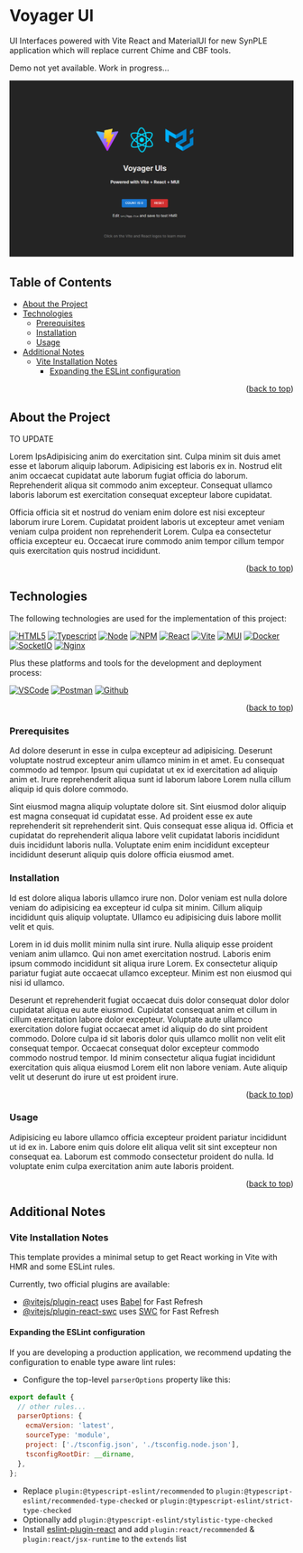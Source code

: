 <a name="back-to-top"></a>

<!-- *********************************************************************** -->
<!-- 0.1) INTRO SHIELDS -->
<!-- *********************************************************************** -->

<!-- *********************************************************************** -->
<!-- 0.3) PROJECT TITLE -->
<!-- *********************************************************************** -->

<!-- omit in toc -->

# Voyager UI

UI Interfaces powered with Vite React and MaterialUI for new SynPLE application which will replace current Chime and CBF tools.

Demo not yet available. Work in progress...

<p align="left">
  <img src="/public/assets/voyager-ui.png" alt="voyager-ui"/>
</p>

<!-- omit in toc -->

## Table of Contents

- [About the Project](#about-the-project)
- [Technologies](#technologies)
  - [Prerequisites](#prerequisites)
  - [Installation](#installation)
  - [Usage](#usage)
- [Additional Notes](#additional-notes)
  - [Vite Installation Notes](#vite-installation-notes)
    - [Expanding the ESLint configuration](#expanding-the-eslint-configuration)

<p align="right">(<a href="#back-to-top">back to top</a>)</p>

## About the Project

TO UPDATE

Lorem IpsAdipisicing anim do exercitation sint. Culpa minim sit duis amet esse et laborum aliquip laborum. Adipisicing est laboris ex in. Nostrud elit anim occaecat cupidatat aute laborum fugiat officia do laborum. Reprehenderit aliqua sit commodo anim excepteur. Consequat ullamco laboris laborum est exercitation consequat excepteur labore cupidatat.

Officia officia sit et nostrud do veniam enim dolore est nisi excepteur laborum irure Lorem. Cupidatat proident laboris ut excepteur amet veniam veniam culpa proident non reprehenderit Lorem. Culpa ea consectetur officia excepteur eu. Occaecat irure commodo anim tempor cillum tempor quis exercitation quis nostrud incididunt.

<p align="right">(<a href="#back-to-top">back to top</a>)</p>

## Technologies

The following technologies are used for the implementation of this project:

[![HTML5][html5-badge]][html5-url]
[![Typescript][typescript-badge]][typescript-url]
[![Node][node-badge]][node-url]
[![NPM][npm-badge]][npm-url]
[![React][react-badge]][react-url]
[![Vite][vite-badge]][vite-url]
[![MUI][mui-badge]][mui-url]
[![Docker][docker-badge]][docker-url]
[![SocketIO][socket-io-badge]][socket-io-url]
[![Nginx][nginx-badge]][nginx-url]

Plus these platforms and tools for the development and deployment process:

[![VSCode][vscode-badge]][vscode-url]
[![Postman][postman-badge]][postman-url]
[![Github][github-badge]][github-url]

<p align="right">(<a href="#back-to-top">back to top</a>)</p>

<!-- ----------------------------------------------------------------------- -->
<!-- 3.1) Prerequisites -->
<!-- ----------------------------------------------------------------------- -->

### Prerequisites

<!-- For the setup of this web application, the following prerequisites are required

- `Node.js` or greater and `(Node Package Manager) NPM`.
- `Docker`

For easy management of Node.js environments, [Node Version Manager (NVM)](https://github.com/nvm-sh/nvm#readme) tool is recommended. -->

Ad dolore deserunt in esse in culpa excepteur ad adipisicing. Deserunt voluptate nostrud excepteur anim ullamco minim in et amet. Eu consequat commodo ad tempor. Ipsum qui cupidatat ut ex id exercitation ad aliquip anim et. Irure reprehenderit aliqua sunt id laborum labore Lorem nulla cillum aliquip id quis dolore commodo.

Sint eiusmod magna aliquip voluptate dolore sit. Sint eiusmod dolor aliquip est magna consequat id cupidatat esse. Ad proident esse ex aute reprehenderit sit reprehenderit sint. Quis consequat esse aliqua id. Officia et cupidatat do reprehenderit aliqua labore velit cupidatat laboris incididunt duis incididunt laboris nulla. Voluptate enim enim incididunt excepteur incididunt deserunt aliquip quis dolore officia eiusmod amet.

<!-- 3.2) Installation -->
<!-- ----------------------------------------------------------------------- -->

### Installation

<!-- To get a copy of this project and run it in your local environment, follow the steps listed below.

1. Clone the repo
   ```sh
   git clone https://github.com/BigSamu/Restaurant_Order_System
   ```
2. Go into the repository

   ```sh
   cd Restaurant_Order_System
   ```

3. SubsectionOneOne a .env.development file and update the enviroment variables that don't have values. Use as reference the `env.sample`. The env variables that required an update are the following:

```
NODE_ENV="development-or-production" # Change for "development" for this case
RESTAURANT_ORDER_SYSTEM_DOMAIN="<your-domain>"  # Change for "localhost" for this case
VITE_RESTAURANT_ORDER_SYSTEM_DOMAIN="your-domain" # Change for "localhost" for this case

DATABASE_USER="your-database-user" # mongo database user
DATABASE_PASSWORD="your-database-password" # mongo database password
DATABASE_NAME="your-database-name" # mongo database name
```

4. Run docker using the following script

```sh
./run.sh --dev
``` -->

Id est dolore aliqua laboris ullamco irure non. Dolor veniam est nulla dolore veniam do adipisicing ea excepteur id culpa sit minim. Cillum aliquip incididunt quis aliquip voluptate. Ullamco eu adipisicing duis labore mollit velit et quis.

Lorem in id duis mollit minim nulla sint irure. Nulla aliquip esse proident veniam anim ullamco. Qui non amet exercitation nostrud. Laboris enim ipsum commodo incididunt sit aliqua irure Lorem. Ex consectetur aliquip pariatur fugiat aute occaecat ullamco excepteur. Minim est non eiusmod qui nisi id ullamco.

Deserunt et reprehenderit fugiat occaecat duis dolor consequat dolor dolor cupidatat aliqua eu aute eiusmod. Cupidatat consequat anim et cillum in cillum exercitation labore dolor excepteur. Voluptate aute ullamco exercitation dolore fugiat occaecat amet id aliquip do do sint proident commodo. Dolore culpa id sit laboris dolor quis ullamco mollit non velit elit consequat tempor. Occaecat consequat dolor excepteur commodo commodo nostrud tempor. Id minim consectetur aliqua fugiat incididunt exercitation quis aliqua eiusmod Lorem elit non labore veniam. Aute aliquip velit ut deserunt do irure ut est proident irure.

<p align="right">(<a href="#back-to-top">back to top</a>)</p>

<!-- ----------------------------------------------------------------------- -->
<!-- 3.3) Usage -->
<!-- ----------------------------------------------------------------------- -->

### Usage

<!-- After successful installation, you will be able to check the WebApp in any browser by visiting the following URL address: [http://localhost:3000](http://localhost:3000) -->

Adipisicing eu labore ullamco officia excepteur proident pariatur incididunt ut id ex in. Labore enim quis dolore elit aliqua velit sit sint excepteur non consequat ea. Laborum est commodo consectetur proident do nulla. Id voluptate enim culpa exercitation anim aute laboris proident.

<p align="right">(<a href="#back-to-top">back to top</a>)</p>

<!-- *********************************************************************** -->
<!-- V) Additional Notes -->
<!-- *********************************************************************** -->

## Additional Notes

### Vite Installation Notes

This template provides a minimal setup to get React working in Vite with HMR and some ESLint rules.

Currently, two official plugins are available:

- [@vitejs/plugin-react](https://github.com/vitejs/vite-plugin-react/blob/main/packages/plugin-react/README.md) uses [Babel](https://babeljs.io/) for Fast Refresh
- [@vitejs/plugin-react-swc](https://github.com/vitejs/vite-plugin-react-swc) uses [SWC](https://swc.rs/) for Fast Refresh

#### Expanding the ESLint configuration

If you are developing a production application, we recommend updating the configuration to enable type aware lint rules:

- Configure the top-level `parserOptions` property like this:

```js
export default {
  // other rules...
  parserOptions: {
    ecmaVersion: 'latest',
    sourceType: 'module',
    project: ['./tsconfig.json', './tsconfig.node.json'],
    tsconfigRootDir: __dirname,
  },
};
```

- Replace `plugin:@typescript-eslint/recommended` to `plugin:@typescript-eslint/recommended-type-checked` or `plugin:@typescript-eslint/strict-type-checked`
- Optionally add `plugin:@typescript-eslint/stylistic-type-checked`
- Install [eslint-plugin-react](https://github.com/jsx-eslint/eslint-plugin-react) and add `plugin:react/recommended` & `plugin:react/jsx-runtime` to the `extends` list

<!-- *********************************************************************** -->
<!-- A) MARKDOWN LINKS & IMAGES -->
<!-- *********************************************************************** -->

<!-- 1) Programming Languages -->

<!-- HTML5 -->

[html5-badge]: https://img.shields.io/badge/HTML5-E34F26?logo=html5&logoColor=fff&style=for-the-badge
[html5-url]: https://dev.w3.org/html5/spec-LC/

<!-- Javascript -->

[javascript-badge]: https://img.shields.io/badge/JavaScript-F7DF1E?logo=javascript&logoColor=000&style=for-the-badge
[javascript-url]: https://www.javascript.com/
[typescript-badge]: https://img.shields.io/badge/TypeScript-3178C6?logo=typescript&logoColor=fff&style=for-the-badge
[typescript-url]: https://www.typescriptlang.org/

<!-- Python -->

[python-badge]: https://img.shields.io/badge/Python-3776AB?logo=python&logoColor=fff&style=for-the-badge
[python-url]: https://www.python.org/

<!-- Ruby -->

[ruby-badge]: https://www.ruby-lang.org/
[ruby-url]: https://www.ruby-lang.org/

<!-- 2) Frontend Frameworks and Libraries -->

<!-- ReactJS -->

[react-badge]: https://img.shields.io/badge/React-61DAFB?logo=react&logoColor=000&style=for-the-badge
[react-url]: https://reactjs.org/

<!-- Bootstrap -->

[bootstrap-badge]: https://img.shields.io/badge/bootstrap-%23563D7C.svg?style=for-the-badge&logo=bootstrap&logoColor=white
[bootstrap-url]: https://getbootstrap.com/
[mui-badge]: https://img.shields.io/badge/MUI-007FFF?logo=mui&logoColor=fff&style=for-the-badge
[mui-url]: https://mui.com/

<!-- JQuery -->

[jquery-badge]: https://img.shields.io/badge/jQuery-0769AD?logo=jquery&logoColor=fff&style=for-the-badge
[jquery-url]: https://jquery.com/

<!-- Jinja -->

[jinja-badge]: https://img.shields.io/badge/Jinja-B41717?logo=jinja&logoColor=fff&style=for-the-badge
[jinja-url]: https://jinja.palletsprojects.com/

<!-- 3) Backend Frameworks and Libraries -->
<!-- Sinatra Ruby -->

[ruby-sinatra-badge]: (https://img.shields.io/badge/Ruby%20Sinatra-000?logo=rubysinatra&logoColor=fff&style=for-the-badge)
[ruby-sinatra-url]: https://sinatrarb.com/

<!-- Django -->

[django-badge]: https://img.shields.io/badge/Django-092E20?logo=django&logoColor=fff&style=for-the-badge
[django-url]: https://www.djangoproject.com/

<!-- Flask -->

[flask-badge]: https://img.shields.io/badge/Flask-000?logo=flask&logoColor=fff&style=for-the-badge
[flask-url]: https://flask.palletsprojects.com/

<!-- FastAPI -->

[fastapi-badge]: https://img.shields.io/badge/FastAPI-009688?logo=fastapi&logoColor=fff&style=for-the-badge
[fastapi-url]: https://fastapi.tiangolo.com/

<!-- ExpressJS -->

[express-badge]: https://img.shields.io/badge/Express-000?logo=express&logoColor=fff&style=for-the-badge
[express-url]: https://expressjs.com/

<!-- SocketIO -->

[socket-io-badge]: https://img.shields.io/badge/Socket.io-010101?logo=socketdotio&logoColor=fff&style=for-the-badge
[socket-io-url]: https://socket.io/

<!-- Mongoose -->

[mongoose-badge]: https://img.shields.io/badge/Mongoose-800?logo=mongoose&logoColor=fff&style=for-the-badge
[mongoose-url]: https://mongoosejs.com/

<!-- 4) Databases, Message Brokers, Caching Services, etc -->

<!-- SQLite -->

[sqlite-badge]: https://img.shields.io/badge/SQLite-003B57?logo=sqlite&logoColor=fff&style=for-the-badge
[sqlite-url]: https://sqlite.org/

<!-- Postgresql -->

[postgresql-badge]: https://img.shields.io/badge/PostgreSQL-4169E1?logo=postgresql&logoColor=fff&style=for-the-badge
[postgresql-url]: https://www.postgresql.org/

<!-- Mongo -->

[mongodb-badge]: https://img.shields.io/badge/MongoDB-47A248?logo=mongodb&logoColor=fff&style=for-the-badge
[mongodb-url]: https://www.mongodb.com/

<!-- RabbitMQ -->

[rabbitmq-badge]: https://img.shields.io/badge/RabbitMQ-F60?logo=rabbitmq&logoColor=fff&style=for-the-badge
[rabbitmq-url]: https://www.rabbitmq.com/

<!-- 5) Development Environments and Package Managers -->

<!-- NodeJS -->

[node-badge]: https://img.shields.io/badge/node.js-6DA55F?style=for-the-badge&logo=node.js&logoColor=white
[node-url]: https://nodejs.org/

<!-- NPM -->

[npm-badge]: https://img.shields.io/badge/npm-CB3837?logo=npm&logoColor=fff&style=for-the-badge
[npm-url]: https://www.npmjs.com/

<!-- RubyGems-->

[ruby-gems-badge]: https://img.shields.io/badge/RubyGems-E9573F?logo=rubygems&logoColor=fff&style=for-the-badge
[ruby-gems-url]: https://rubygems.org/

<!-- PyPI -->

[pypi-badge]: https://img.shields.io/badge/PyPI-3775A9?logo=pypi&logoColor=fff&style=for-the-badge
[pypi-url]: https://pypi.org/

<!-- 6) Tooling (Bundlers, Plugins, Transpilers, etc) -->

<!-- Vite -->

[vite-badge]: https://img.shields.io/badge/Vite-646CFF?logo=vite&logoColor=fff&style=for-the-badge
[vite-url]: https://vitejs.dev/
[webpack-badge]: https://img.shields.io/badge/Webpack-8DD6F9?logo=webpack&logoColor=000&style=for-the-badge
[webpack-url]: https://webpack.js.org/
[babel-badge]: https://img.shields.io/badge/Babel-F9DC3E?logo=babel&logoColor=000&style=for-the-badge
[babel-url]: https://babeljs.io/

<!-- 7) DevOps and Cloud -->

[aws-badge]: https://img.shields.io/badge/Amazon%20AWS-232F3E?logo=amazonaws&logoColor=fff&style=for-the-badge
[aws-url]: https://aws.amazon.com/
[azure-badge]: https://img.shields.io/badge/Microsoft%20Azure-0078D4?logo=microsoftazure&logoColor=fff&style=for-the-badge
[azure-url]: https://azure.microsoft.com/
[docker-badge]: https://img.shields.io/badge/Docker-2496ED?logo=docker&logoColor=fff&style=for-the-badge
[docker-url]: https://www.docker.com/
[vercel-badge]: https://img.shields.io/badge/Vercel-000?logo=vercel&logoColor=fff&style=for-the-badge
[vercel-url]: https://vercel.com/
[nginx-badge]: https://img.shields.io/badge/NGINX-009639?logo=nginx&logoColor=fff&style=for-the-badge
[nginx-url]: https://www.nginx.com/

<!-- 8) Platforms and External Tools -->

[vscode-badge]: https://img.shields.io/badge/Visual%20Studio%20Code-007ACC?logo=visualstudiocode&logoColor=fff&style=for-the-badge
[vscode-url]: https://code.visualstudio.com/
[github-badge]: https://img.shields.io/badge/GitHub-181717?logo=github&logoColor=fff&style=for-the-badge
[github-url]: https://github.com/
[postman-badge]: https://img.shields.io/badge/Postman-FF6C37?logo=postman&logoColor=fff&style=for-the-badge
[postman-url]: https://www.postman.com/

<!-- 9) Installation -->

<!-- Node.js and NPM -->

[install-node-and-npm-url]: https://gist.github.com/MichaelCurrin/aa1fc56419a355972b96bce23f3bccba

<!-- Ruby, Rubygems and Bundler -->

[install-ruby-and-bundler]: https://gist.github.com/MichaelCurrin/fb758aea4d35e03b9ed093afddf4e7ec

<!-- Python and pip -->

[install-python-and-pip]: https://realpython.com/installing-python/

